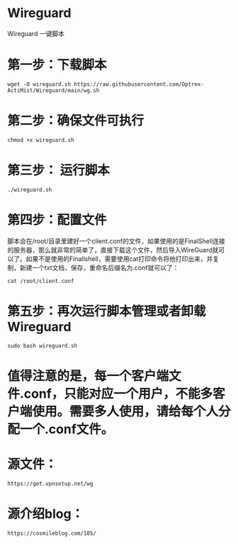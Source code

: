 # Wireguard
Wireguard 一键脚本



# 第一步：下载脚本
```
wget -O wireguard.sh https://raw.githubusercontent.com/Optrex-ActiMist/Wireguard/main/wg.sh
```
# 第二步：确保文件可执行
```
chmod +x wireguard.sh
```
# 第三步： 运行脚本
```
./wireguard.sh
```
# 第四步：配置文件 
脚本会在/root/目录里建好一个client.conf的文件，如果使用的是FinalShell连接的服务器，那么就非常的简单了，直接下载这个文件，然后导入WireGuard就可以了。如果不是使用的Finallshell，需要使用cat打印命令将他打印出来，并复制，新建一个txt文档，保存，重命名后缀名为.conf就可以了：
```
cat /root/client.conf
```
# 第五步：再次运行脚本管理或者卸载 Wireguard
```
sudo bash wireguard.sh
```

# 值得注意的是，每一个客户端文件.conf，只能对应一个用户，不能多客户端使用。需要多人使用，请给每个人分配一个.conf文件。


# 源文件：
```
https://get.vpnsetup.net/wg
```
# 源介绍blog：
```
https://cosmileblog.com/105/
```
